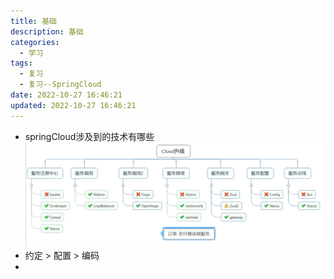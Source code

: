 ```yaml
---
title: 基础
description: 基础
categories:
  - 学习
tags:
  - 复习
  - 复习--SpringCloud
date: 2022-10-27 16:46:21
updated: 2022-10-27 16:46:21
---
```


- springCloud涉及到的技术有哪些
  ![ly-20241212142201709](img/ly-20241212142201709.png)
- 约定 > 配置 > 编码
- 